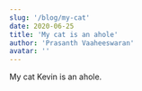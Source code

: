 ```yaml
---
slug: '/blog/my-cat'
date: 2020-06-25
title: 'My cat is an ahole'
author: 'Prasanth Vaaheeswaran'
avatar: ''
---
```


My cat Kevin is an ahole.
